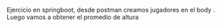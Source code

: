 Ejercicio en springboot, desde postman creamos jugadores en el body . Luego vamos a obtener el promedio de altura
